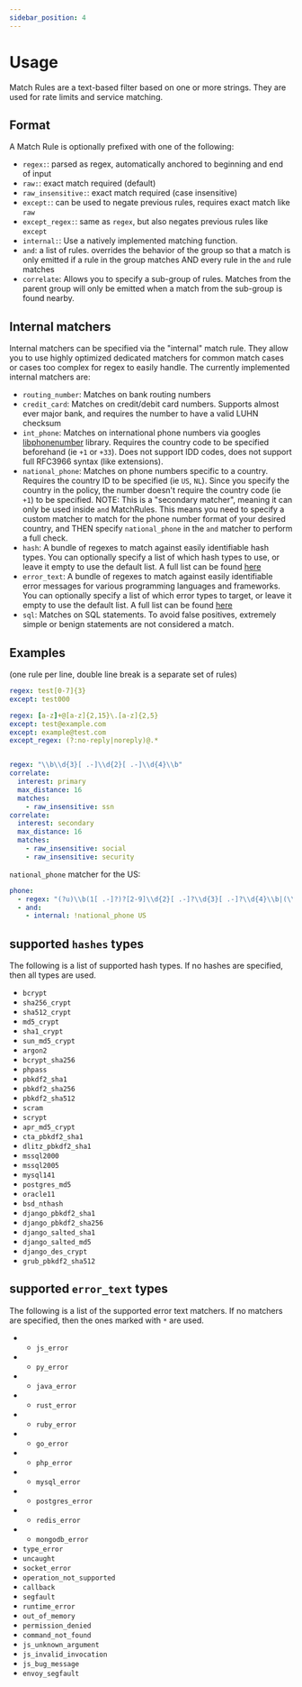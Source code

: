 ```yaml
---
sidebar_position: 4
---
```



# Usage

Match Rules are a text-based filter based on one or more strings. They are used for rate limits and service matching.

## Format

A Match Rule is optionally prefixed with one of the following:

* `regex:`: parsed as regex, automatically anchored to beginning and end of input
* `raw:`: exact match required (default)
* `raw_insensitive:`: exact match required (case insensitive)
* `except:`: can be used to negate previous rules, requires exact match like `raw`
* `except_regex:`: same as `regex`, but also negates previous rules like `except`
* `internal:`: Use a natively implemented matching function.
* `and`: a list of rules. overrides the behavior of the group so that a match is only emitted if a rule in the group matches AND every rule in the `and` rule matches
* `correlate`: Allows you to specify a sub-group of rules. Matches from the parent group will only be emitted when a match from the sub-group is found nearby.

## Internal matchers

Internal matchers can be specified via the "internal" match rule. They allow you to use highly optimized dedicated matchers for common match cases or cases too complex for regex to easily handle. The currently implemented internal matchers are:

- `routing_number`: Matches on bank routing numbers
- `credit_card`: Matches on credit/debit card numbers. Supports almost ever major bank, and requires the number to have a valid LUHN checksum
- `int_phone`: Matches on international phone numbers via googles [libphonenumber](https://github.com/google/libphonenumber) library. Requires the country code to be specified beforehand (ie `+1` or `+33`). Does not support IDD codes, does not support full RFC3966 syntax (like extensions).
- `national_phone`: Matches on phone numbers specific to a country. Requires the country ID to be specified (ie `US`, `NL`). Since you specify the country in the policy, the number doesn't require the country code (ie `+1`) to be specified. NOTE: This is a "secondary matcher", meaning it can only be used inside `and` MatchRules. This means you need to specify a custom matcher to match for the phone number format of your desired country, and THEN specify `national_phone` in the `and` matcher to perform a full check.
- `hash`: A bundle of regexes to match against easily identifiable hash types. You can optionally specify a list of which hash types to use, or leave it empty to use the default list. A full list can be found [here](#supported%20`hashes`%20types)
- `error_text`: A bundle of regexes to match against easily identifiable error messages for various programming languages and frameworks. You can optionally specify a list of which error types to target, or leave it empty to use the default list. A full list can be found [here](#supported%20`error_text`%20types)
- `sql`: Matches on SQL statements. To avoid false positives, extremely simple or benign statements are not considered a match.

## Examples

(one rule per line, double line break is a separate set of rules)

```yaml
regex: test[0-7]{3}
except: test000

regex: [a-z]+@[a-z]{2,15}\.[a-z]{2,5}
except: test@example.com
except: example@test.com
except_regex: (?:no-reply|noreply)@.*


regex: "\\b\\d{3}[ .-]\\d{2}[ .-]\\d{4}\\b"
correlate:
  interest: primary
  max_distance: 16
  matches:
    - raw_insensitive: ssn
correlate:
  interest: secondary
  max_distance: 16
  matches:
    - raw_insensitive: social
    - raw_insensitive: security
```

`national_phone` matcher for the US:
```yaml
phone:
  - regex: "(?u)\\b(1[ .-]?)?[2-9]\\d{2}[ .-]?\\d{3}[ .-]?\\d{4}\\b|(\\b1[ .-]?)?\\([2-9]\\d{2}\\)[ .-]?\\d{3}[ .-]?\\d{4}\\b"
  - and:
    - internal: !national_phone US
```


## supported `hashes` types

The following is a list of supported hash types. If no hashes are specified, then all types are used.

- `bcrypt`
- `sha256_crypt`
- `sha512_crypt`
- `md5_crypt`
- `sha1_crypt`
- `sun_md5_crypt`
- `argon2`
- `bcrypt_sha256`
- `phpass`
- `pbkdf2_sha1`
- `pbkdf2_sha256`
- `pbkdf2_sha512`
- `scram`
- `scrypt`
- `apr_md5_crypt`
- `cta_pbkdf2_sha1`
- `dlitz_pbkdf2_sha1`
- `mssql2000`
- `mssql2005`
- `mysql141`
- `postgres_md5`
- `oracle11`
- `bsd_nthash`
- `django_pbkdf2_sha1`
- `django_pbkdf2_sha256`
- `django_salted_sha1`
- `django_salted_md5`
- `django_des_crypt`
- `grub_pbkdf2_sha512`


## supported `error_text` types

The following is a list of the supported error text matchers. If no matchers are specified, then the ones marked with `*` are used.

- * `js_error`
- * `py_error`
- * `java_error`
- * `rust_error`
- * `ruby_error`
- * `go_error`
- * `php_error`
- * `mysql_error`
- * `postgres_error`
- * `redis_error`
- * `mongodb_error`
- `type_error`
- `uncaught`
- `socket_error`
- `operation_not_supported`
- `callback`
- `segfault`
- `runtime_error`
- `out_of_memory`
- `permission_denied`
- `command_not_found`
- `js_unknown_argument`
- `js_invalid_invocation`
- `js_bug_message`
- `envoy_segfault`
